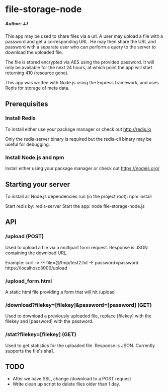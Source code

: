 # file-storage-node
##### Author: JJ

This app may be used to share files via a url. A user may upload a file with a password and get a corresponding URL. He may then share the URL and password with a separate user who can perform a query to the server to download the uploaded file.

The file is stored encrypted via AES using the provided password. It will only be available for the next 24 hours, at which point the app will start returning 410 (resource gone).

This app was written with Node.js using the Express framework, and uses Redis for storage of meta data.

## Prerequisites

### Install Redis

To install either use your package manager or check
out http://redis.io

Only the redis-server binary is required but the redis-cli binary may be useful
for debugging.

### Install Node.js and npm

Install either using your package manager or check out https://nodejs.org/

## Starting your server

To install all Node.js dependencies run (in the project root): npm install 

Start redis by: redis-server
Start the app: node file-storage-node.js

## API

### /upload (POST)

Used to upload a file via a multipart form request. Response is JSON containing the download URL.

Example: curl -v -F file=@/tmp/test2.txt -F password=password https://localhost:3000/upload

### /upload_form.html

A static html file providing a form that will hit /upload

### /download?filekey=\[filekey\]&password=\[password\] (GET)

Used to download a previously uploaded file, replace \[filekey\] with the filekey and \[password\] with the password.  

### /stat?filekey=\[filekey\] (GET)

Used to get statistics for the uploaded file. Response is JSON. Currently supports the file's sha1.

## TODO
 - After we have SSL, change /download to a POST request
 - Write clean up script to delete files older than 1 day.



